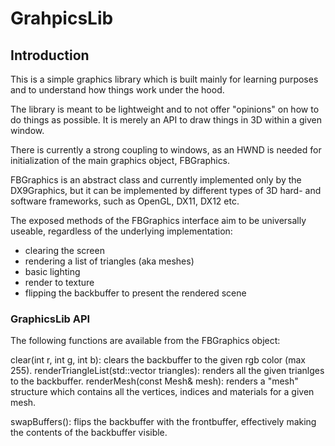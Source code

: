 # GrahpicsLib
## Introduction

This is a simple graphics library which is built mainly for learning purposes and to understand
how things work under the hood. 

The library is meant to be lightweight and to not offer "opinions" on how to do things as possible. 
It is merely an API to draw things in 3D within a given window. 

There is currently a strong coupling to windows, as an HWND is needed for initialization of the
main graphics object, FBGraphics. 

FBGraphics is an abstract class and currently implemented only by the DX9Graphics, but it 
can be implemented by different types of 3D hard- and software frameworks, such as OpenGL, DX11, DX12 etc. 

The exposed methods of the FBGraphics interface aim to be universally useable, regardless of the underlying 
implementation: 
* clearing the screen
* rendering a list of triangles (aka meshes)
* basic lighting
* render to texture
* flipping the backbuffer to present the rendered scene

### GraphicsLib API

The following functions are available from the FBGraphics object: 

clear(int r, int g, int b): clears the backbuffer to the given rgb color (max 255).
renderTriangleList(std::vector<Triangle> triangles): renders all the given trianlges to the backbuffer.
renderMesh(const Mesh& mesh): renders a "mesh" structure which contains all the vertices, indices and materials for a given mesh.


swapBuffers(): flips the backbuffer with the frontbuffer, effectively making the contents of the backbuffer visible. 


